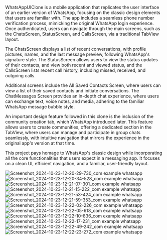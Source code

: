 WhatsAppUIClone is a mobile application that replicates the user interface of an earlier version of WhatsApp, focusing on the classic design elements that users are familiar with. The app includes a seamless phone number verification process, mimicking the original WhatsApp login experience. Once authenticated, users can navigate through the main screens, such as the ChatsScreen, StatusScreen, and CallsScreen, via a traditional TabView layout.

The ChatsScreen displays a list of recent conversations, with profile pictures, names, and the last message preview, following WhatsApp's signature style. The StatusScreen allows users to view the status updates of their contacts, and view both recent and viewed status, and the CallsScreen lists recent call history, including missed, received, and outgoing calls.

Additional screens include the All Saved Contacts Screen, where users can view a list of their saved contacts and initiate conversations. The ChatMessages Screen provides an in-depth chat experience, where users can exchange text, voice notes, and media, adhering to the familiar WhatsApp message bubble style.

An important design feature followed in this clone is the inclusion of the community creation tab, which WhatsApp introduced later. This feature allows users to create communities, offering a dedicated section in the TabView, where users can manage and participate in group chats seamlessly, with intuitive navigation that mirrors the experience in the original app's version at that time.

This project pays homage to WhatsApp's classic design while incorporating all the core functionalities that users expect in a messaging app. It focuses on a clean UI, efficient navigation, and a familiar, user-friendly layout.

![Screenshot_2024-10-23-12-20-29-730_com example whatsapp](https://github.com/user-attachments/assets/fd28eb47-b69b-4f82-a384-6510ec8a7735)
![Screenshot_2024-10-23-12-20-34-528_com example whatsapp](https://github.com/user-attachments/assets/f5bab717-668b-45cf-b33b-132ee971e750)
![Screenshot_2024-10-23-12-21-07-301_com example whatsapp](https://github.com/user-attachments/assets/5478c92c-c026-4c7d-a56b-85d6807ac79c)
![Screenshot_2024-10-23-12-21-15-222_com example whatsapp](https://github.com/user-attachments/assets/d026950f-cbea-45d4-91cf-48c0c62b6701)
![Screenshot_2024-10-23-12-21-53-424_com example whatsapp](https://github.com/user-attachments/assets/fec83003-8aa6-47f2-886c-44ba6e621613)
![Screenshot_2024-10-23-12-21-59-353_com example whatsapp](https://github.com/user-attachments/assets/a60f317c-602c-435d-b4d3-178044b3eb9d)
![Screenshot_2024-10-23-12-22-02-226_com example whatsapp](https://github.com/user-attachments/assets/565a87c2-a2fd-4498-bac9-9716b1dbfe77)
![Screenshot_2024-10-23-12-22-05-618_com example whatsapp](https://github.com/user-attachments/assets/a251f983-e4e3-417e-a1eb-5e27f8a785d8)
![Screenshot_2024-10-23-12-22-10-836_com example whatsapp](https://github.com/user-attachments/assets/193fe7e1-d521-412d-92db-eebee2957daa)
![Screenshot_2024-10-23-12-22-17-231_com example whatsapp](https://github.com/user-attachments/assets/eb5d2f8c-fc51-4475-9507-7328897e37f5)
![Screenshot_2024-10-23-12-22-49-242_com example whatsapp](https://github.com/user-attachments/assets/15e53af7-7e85-4f60-81b7-eb1f4519d0bb)
![Screenshot_2024-10-23-12-22-23-272_com example whatsapp](https://github.com/user-attachments/assets/b190510c-ffa7-49d5-bde3-cae4e62e96d0)


